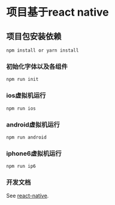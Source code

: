 # 项目基于react native

## 项目包安装依赖
```
npm install or yarn install
```

### 初始化字体以及各组件
```
npm run init
```

### ios虚拟机运行
```
npm run ios
```

### android虚拟机运行
```
npm run android
```

### iphone6虚拟机运行
```
npm run ip6
```

### 开发文档
See [react-native](https://facebook.github.io/react-native/).
